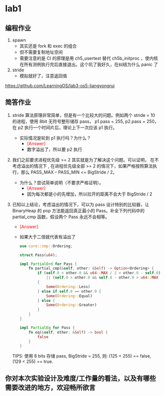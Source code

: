 # lab1

## 编程作业

1. spawn
   - 其实还是 fork 和 exec 的组合
   - 但不需要复制地址空间
   - 需要注意的是 CI 的原理是用 ch5_usertest 替代 ch5b_initproc ，使内核在所有测例执行完后直接退出。这个坑了我好久，在纠结为什么 panic 了
1. stride
   - 模拟就好了，注意返回值

<https://github.com/LearningOS/lab3-os5-liangyongrui>

## 简答作业

1. stride 算法原理非常简单，但是有一个比较大的问题。例如两个 stride = 10 的进程，使用 8bit 无符号整形储存 pass， p1.pass = 255, p2.pass = 250，在 p2 执行一个时间片后，理论上下一次应该 p1 执行。

   - 实际情况是轮到 p1 执行吗？为什么？
     - <font color=red>[Answer]</font>
     - 数字溢出了，所以要 p2 执行

1. 我们之前要求进程优先级 >= 2 其实就是为了解决这个问题。可以证明， 在不考虑溢出的情况下 , 在进程优先级全部 >= 2 的情况下，如果严格按照算法执行，那么 PASS_MAX – PASS_MIN <= BigStride / 2。
   - 为什么？尝试简单说明（不要求严格证明）。
     - <font color=red>[Answer]</font>
     - 因为每次都是小的先增加，所以拉开的距离不会大于 BigStride / 2
1. 已知以上结论，考虑溢出的情况下，可以为 pass 设计特别的比较器，让 BinaryHeap<Pass> 的 pop 方法能返回真正最小的 Pass。补全下列代码中的 partial_cmp 函数，假设两个 Pass 永远不会相等。

   - <font color=red>[Answer]</font>
   - 如果大于二倍就代表有溢出了

     ```rust
     use core::cmp::Ordering;

     struct Pass(u64);

     impl PartialOrd for Pass {
         fn partial_cmp(&self, other: &Self) -> Option<Ordering> {
             if (self.0 < other.0 && u64::MAX / 2 > other.0 - self.0)
                 || (self.0 > other.0 && self.0 - other.0 > u64::MAX / 2)
             {
                 Some(Ordering::Less)
             } else if self.0 == other.0 {
                 Some(Ordering::Equal)
             } else {
                 Some(Ordering::Greater)
             }
         }
     }

     impl PartialEq for Pass {
         fn eq(&self, other: &Self) -> bool {
             false
         }
     }
     ```

   TIPS: 使用 8 bits 存储 pass, BigStride = 255, 则: (125 < 255) == false, (129 < 255) == true.

## 你对本次实验设计及难度/工作量的看法，以及有哪些需要改进的地方，欢迎畅所欲言
